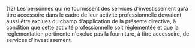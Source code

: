 (12) Les personnes qui ne fournissent des services d'investissement qu'à titre accessoire dans le cadre de leur activité professionnelle devraient aussi être exclues du champ d'application de la présente directive, à condition que cette activité professionnelle soit réglementée et que la réglementation pertinente n'exclue pas la fourniture, à titre accessoire, de services d'investissement.